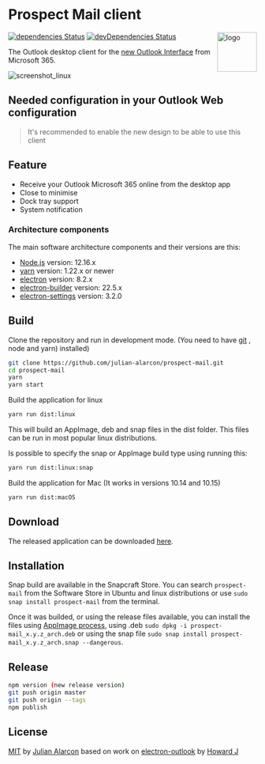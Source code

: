 # Prospect Mail client

<img src="build/icons/128x128.png" alt="logo" height="80" align="right" />

[![dependencies Status](https://david-dm.org/julian-alarcon/prospect-mail/status.svg)](https://david-dm.org/julian-alarcon/prospect-mail) [![devDependencies Status](https://david-dm.org/julian-alarcon/prospect-mail/dev-status.svg)](https://david-dm.org/julian-alarcon/prospect-mail?type=dev)

The Outlook desktop client for the [new Outlook Interface](https://www.microsoft.com/en-us/microsoft-365/blog/2018/06/13/power-and-simplicity-updates-to-the-office-365-user-experience/) from Microsoft 365.

![screenshot_linux](misc/prospects-email.png)

## Needed configuration in your Outlook Web configuration

> It's recommended to enable the new design to be able to use this client

## Feature

* Receive your Outlook Microsoft 365 online from the desktop app
* Close to minimise
* Dock tray support
* System notification

### Architecture components

The main software architecture components and their versions are this:

* [Node.js](https://nodejs.org/en/) version: 12.16.x
* [yarn](https://yarnpkg.com/) version: 1.22.x or newer
* [electron](http://electronjs.org/) version: 8.2.x
* [electron-builder](https://www.electron.build/) version: 22.5.x
* [electron-settings](https://github.com/nathanbuchar/electron-settings) version: 3.2.0

## Build

Clone the repository and run in development mode. (You need to have [git](https://git-scm.com/) , node and yarn) installed)

```bash
git clone https://github.com/julian-alarcon/prospect-mail.git
cd prospect-mail
yarn
yarn start
```

Build the application for linux

```bash
yarn run dist:linux
```

This will build an AppImage, deb and snap files in the dist folder. This files can be run in most popular linux distributions.

Is possible to specify the snap or AppImage build type using running this:

```bash
yarn run dist:linux:snap
```

Build the application for Mac (It works in versions 10.14 and 10.15)

```bash
yarn run dist:macOS
```

## Download

The released application can be downloaded [here](https://github.com/julian-alarcon/prospect-mail/releases).

## Installation

Snap build are available in the Snapcraft Store. You can search `prospect-mail` from the Software Store in Ubuntu and linux distributions or use `sudo snap install prospect-mail` from the terminal.

Once it was builded, or using the release files available, you can install the files using [AppImage process](https://docs.appimage.org/user-guide/faq.html#question-how-do-i-run-an-appimage), using .deb ```sudo dpkg -i prospect-mail_x.y.z_arch.deb``` or using the snap file ```sudo snap install prospect-mail_x.y.z_arch.snap --dangerous```.

## Release

```bash
npm version (new release version)
git push origin master
git push origin --tags
npm publish
```

## License

[MIT](https://github.com/julian-alarcon/prospect-mail/blob/master/LICENSE) by [Julian Alarcon](https://desentropia.com) based on work on [electron-outlook](https://github.com/eNkru/electron-outlook) by [Howard J](https://enkru.github.io/)
